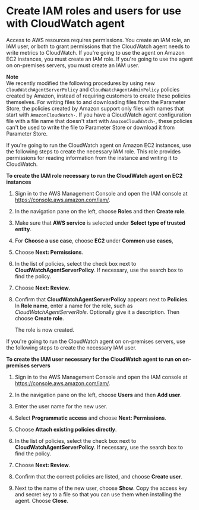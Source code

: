 # Create IAM roles and users for use with CloudWatch agent<a name="create-iam-roles-for-cloudwatch-agent-commandline"></a>

Access to AWS resources requires permissions\. You create an IAM role, an IAM user, or both to grant permissions that the CloudWatch agent needs to write metrics to CloudWatch\. If you're going to use the agent on Amazon EC2 instances, you must create an IAM role\. If you're going to use the agent on on\-premises servers, you must create an IAM user\.

**Note**  
We recently modified the following procedures by using new `CloudWatchAgentServerPolicy` and `CloudWatchAgentAdminPolicy` policies created by Amazon, instead of requiring customers to create these policies themselves\. For writing files to and downloading files from the Parameter Store, the policies created by Amazon support only files with names that start with `AmazonCloudWatch-`\. If you have a CloudWatch agent configuration file with a file name that doesn't start with `AmazonCloudWatch-`, these policies can't be used to write the file to Parameter Store or download it from Parameter Store\.

If you're going to run the CloudWatch agent on Amazon EC2 instances, use the following steps to create the necessary IAM role\. This role provides permissions for reading information from the instance and writing it to CloudWatch\.

**To create the IAM role necessary to run the CloudWatch agent on EC2 instances**

1. Sign in to the AWS Management Console and open the IAM console at [https://console\.aws\.amazon\.com/iam/](https://console.aws.amazon.com/iam/)\.

1. In the navigation pane on the left, choose **Roles** and then **Create role**\. 

1. Make sure that **AWS service** is selected under **Select type of trusted entity**\.

1. For **Choose a use case**, choose **EC2** under **Common use cases**,

1. Choose **Next: Permissions**\.

1. In the list of policies, select the check box next to **CloudWatchAgentServerPolicy**\. If necessary, use the search box to find the policy\. 

1. Choose **Next: Review**\.

1. Confirm that **CloudWatchAgentServerPolicy** appears next to **Policies**\. In **Role name**, enter a name for the role, such as *CloudWatchAgentServerRole*\. Optionally give it a description\. Then choose **Create role**\.

   The role is now created\.

If you're going to run the CloudWatch agent on on\-premises servers, use the following steps to create the necessary IAM user\. 

**To create the IAM user necessary for the CloudWatch agent to run on on\-premises servers**

1. Sign in to the AWS Management Console and open the IAM console at [https://console\.aws\.amazon\.com/iam/](https://console.aws.amazon.com/iam/)\.

1. In the navigation pane on the left, choose **Users** and then **Add user**\. 

1. Enter the user name for the new user\.

1. Select **Programmatic access** and choose **Next: Permissions**\.

1. Choose **Attach existing policies directly**\.

1. In the list of policies, select the check box next to **CloudWatchAgentServerPolicy**\. If necessary, use the search box to find the policy\.

1. Choose **Next: Review**\.

1. Confirm that the correct policies are listed, and choose **Create user**\.

1. Next to the name of the new user, choose **Show**\. Copy the access key and secret key to a file so that you can use them when installing the agent\. Choose **Close**\. 